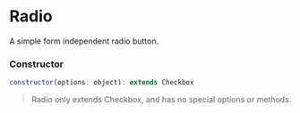 # Radio

A simple form independent radio button.

### Constructor

```javascript
constructor(options: object): extends Checkbox
``` 
> Radio only extends Checkbox, and has no special options or methods.